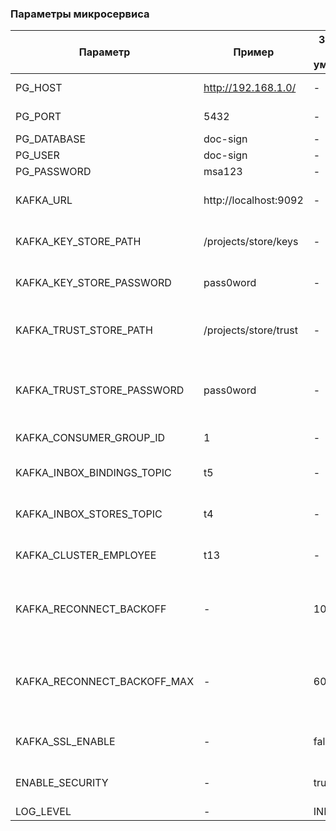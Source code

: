 ### Параметры микросервиса
| Параметр | Пример | Значение по-умолчанию | Описание |
| ---      | ------ | ------                | ---      |
|PG_HOST|http://192.168.1.0/| - |  Хост для подключения к СУБД Postgres |
|PG_PORT| 5432 | - | Порт для подключения к СУБД Postgres  |
|PG_DATABASE| doc-sign | - | Название БД |
|PG_USER| doc-sign | - | Логин для БД Postgres|
|PG_PASSWORD| msa123 | - | Пароль для БД Postgres |
|KAFKA_URL|http://localhost:9092| - | Базовый URL для взаимодействия с Apache Kafka |
|KAFKA_KEY_STORE_PATH|/projects/store/keys| - | Хранилище ключей клиента (актуально при KAFKA_SSL_ENABLE=true)|
|KAFKA_KEY_STORE_PASSWORD|pass0word| - | Пароль от хранилища ключей (актуально при KAFKA_SSL_ENABLE=true)|
|KAFKA_TRUST_STORE_PATH|/projects/store/trust| - | Хранилище доверенных сертификатов (актуально при KAFKA_SSL_ENABLE=true)|
|KAFKA_TRUST_STORE_PASSWORD|pass0word| - | Пароль от хранилища доверенных сертификатов (актуально при KAFKA_SSL_ENABLE=true)|
|KAFKA_CONSUMER_GROUP_ID|1| - | Идентификатор группы топиков в Apache Kafka |
|KAFKA_INBOX_BINDINGS_TOPIC|t5| - | Очередь для обновлений привязок сотрудников к цфо (из SAP PI) |
|KAFKA_INBOX_STORES_TOPIC|t4| - | Очередь для обновлений привязок к магазинам (из SAP PI)|
|KAFKA_CLUSTER_EMPLOYEE|t13| - | Очередь для обновлений привязок сотрудников к кластерам (из SAP PI)|
|KAFKA_RECONNECT_BACKOFF| - | 1000 | Таймаут между попытками подключения при потере связи с брокером (миллисекунды) |
|KAFKA_RECONNECT_BACKOFF_MAX| - | 60000| Максимальный таймаут при экспоненциальном увеличении времени между попытками соединения (миллисекунды)|
|KAFKA_SSL_ENABLE| - | false | Позволяет включить обмен данными с Apache Kafka через ssl |
|ENABLE_SECURITY| - | true | Позволяет включать или выключать OAuth2 авторизацию для сервиса|
|LOG_LEVEL| - | INFO | Уровень логирования |
